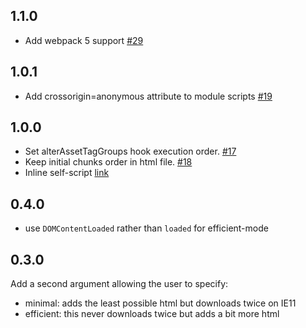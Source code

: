 ## 1.1.0

- Add webpack 5 support [#29](https://github.com/JoviDeCroock/webpack-module-nomodule-plugin/pull/29)

## 1.0.1

- Add crossorigin=anonymous attribute to module scripts [#19](https://github.com/JoviDeCroock/webpack-module-nomodule-plugin/pull/19)

## 1.0.0

- Set alterAssetTagGroups hook execution order. [#17](https://github.com/JoviDeCroock/webpack-module-nomodule-plugin/pull/17)
- Keep initial chunks order in html file. [#18](https://github.com/JoviDeCroock/webpack-module-nomodule-plugin/pull/18)
- Inline self-script [link](https://github.com/JoviDeCroock/webpack-module-nomodule-plugin/commit/4894bbd505f29a08c6fd5f1452b6257af672c881)

## 0.4.0

- use `DOMContentLoaded` rather than `loaded` for efficient-mode

## 0.3.0

Add a second argument allowing the user to specify:

- minimal: adds the least possible html but downloads twice on IE11
- efficient: this never downloads twice but adds a bit more html
